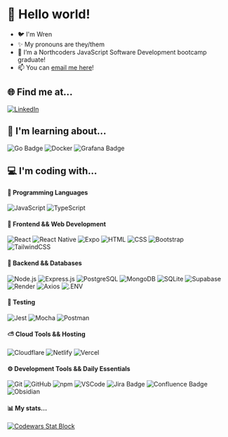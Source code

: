 # 👋 Hello world!

- 🐦 I'm Wren
- ✨ My pronouns are they/them
- 🌱 I’m a Northcoders JavaScript Software Development bootcamp graduate!
- 📫 You can [email me here](mailto:wren.hawthorne@outlook.com)!

## 🌐 Find me at...
[![LinkedIn](https://img.shields.io/badge/LinkedIn-24283b?style=for-the-badge&logo=linkedin&logoColor=0A66C2)](https://linkedin.com/in/wren-h) 

## 👀 I'm learning about...
![Go Badge](https://img.shields.io/badge/-Go-24283b?style=for-the-badge&logo=go&logoColor=5E81AC)
![Docker](https://img.shields.io/badge/-Docker-24283b?style=for-the-badge&logo=docker&logoColor=B48EAD)
![Grafana Badge](https://img.shields.io/badge/-Grafana-24283b?style=for-the-badge&logo=grafana&logoColor=D08770)

## 💻 I'm coding with...
#### 🔨 Programming Languages
![JavaScript](https://img.shields.io/badge/-JavaScript-24283b?style=for-the-badge&logo=javascript&logoColor=EBCB8B)
![TypeScript](https://img.shields.io/badge/-TypeScript-24283b?style=for-the-badge&logo=typescript&logoColor=3178C6)

#### 🚧 Frontend && Web Development
![React](https://img.shields.io/badge/-React-24283b?style=for-the-badge&logo=react&logoColor=%2361DAFB)
![React Native](https://img.shields.io/badge/React_Native-24283b?style=for-the-badge&logo=react&logoColor=%2361DAFB)
![Expo](https://img.shields.io/badge/Expo-24283b?style=for-the-badge&logo=expo&logoColor=000020)
![HTML](https://img.shields.io/badge/-HTML-24283b?style=for-the-badge&logo=html5&logoColor=D08770)
![CSS](https://img.shields.io/badge/-CSS-24283b?style=for-the-badge&logo=css&logoColor=81A1C1)
![Bootstrap](https://img.shields.io/badge/-Bootstrap-24283b?style=for-the-badge&logo=bootstrap&logoColor=8B5CF6)
![TailwindCSS](https://img.shields.io/badge/-TailwindCSS-24283b?style=for-the-badge&logo=tailwindcss&logoColor=8FBCBB)

#### 💽 Backend && Databases
![Node.js](https://img.shields.io/badge/-Node.js-24283b?style=for-the-badge&logo=node.js&logoColor=A3BE8C)
![Express.js](https://img.shields.io/badge/Express.js-24283b?style=for-the-badge&logo=express&logoColor=%2361DAFB)
![PostgreSQL](https://img.shields.io/badge/-PostgreSQL-24283b?style=for-the-badge&logo=postgresql&logoColor=81A1C1)
![MongoDB](https://img.shields.io/badge/MongoDB-24283b?style=for-the-badge&logo=mongodb&logoColor=234ea94b)
![SQLite](https://img.shields.io/badge/-SQLite-24283b?style=for-the-badge&logo=sqlite&logoColor=B48EAD)
![Supabase](https://img.shields.io/badge/Supabase-24283b?style=for-the-badge&logo=supabase&logoColor=3FCF8E)
![Render](https://img.shields.io/badge/Render-24283b?logo=render&logoColor=fff&style=for-the-badge)
![Axios](https://img.shields.io/badge/Axios-24283b?logo=axios&logoColor=5A29E4&style=for-the-badge)
![.ENV](https://img.shields.io/badge/.ENV-24283b?logo=dotenv&logoColor=ECD53F&style=for-the-badge)

#### 🧪 Testing
![Jest](https://img.shields.io/badge/-Jest-24283b?style=for-the-badge&logo=jest&logoColor=8c4351)
![Mocha](https://img.shields.io/badge/-Mocha-24283b?style=for-the-badge&logo=mocha&logoColor=D08770)
![Postman](https://img.shields.io/badge/-Postman-24283b?style=for-the-badge&logo=postman&logoColor=D08770)

#### ⛅ Cloud Tools && Hosting
![Cloudflare](https://img.shields.io/badge/Cloudflare-24283b?style=for-the-badge&logo=Cloudflare&logoColor=F38020)
![Netlify](https://img.shields.io/badge/Netlify-24283b?style=for-the-badge&logo=netlify&logoColor=#00C7B7)
![Vercel](https://img.shields.io/badge/Vercel-24283b?style=for-the-badge&logo=vercel&logoColor=#23000000)

#### ⚙ Development Tools && Daily Essentials
![Git](https://img.shields.io/badge/-Git-24283b?style=for-the-badge&logo=git&logoColor=5E81AC)
![GitHub](https://img.shields.io/badge/-GitHub-24283b?style=for-the-badge&logo=github&logoColor=8FBCBB)
![npm](https://img.shields.io/badge/-npm-24283b?style=for-the-badge&logo=npm&logoColor=BF616A)
![VSCode](https://custom-icon-badges.demolab.com/badge/Visual%20Studio%20Code-24283b?style=for-the-badge&logo=vsc&logoColor=0078d7)
![Jira Badge](https://img.shields.io/badge/-Jira-24283b?style=for-the-badge&logo=jira&logoColor=BF616A)
![Confluence Badge](https://img.shields.io/badge/-Confluence-24283b?style=for-the-badge&logo=confluence&logoColor=81A1C1)
![Obsidian](https://img.shields.io/badge/Obsidian-24283b?style=for-the-badge&logo=obsidian&logoColor=8B5CF6)

#### 📊 My stats...
[![Codewars Stat Block](https://github.r2v.ch/codewars?user=smlbrd&theme=purple_dark)](https://www.codewars.com/users/smlbrd)
